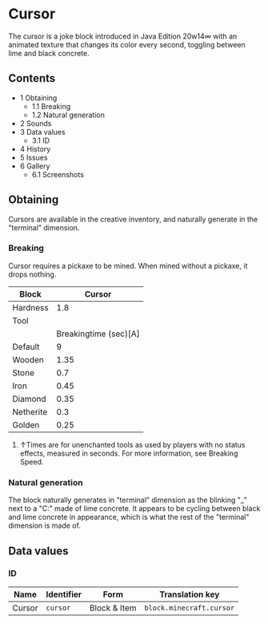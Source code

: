 # Cursor
The cursor is a joke block introduced in Java Edition 20w14∞ with an animated texture that changes its color every second, toggling between lime and black concrete.

## Contents
- 1 Obtaining
	- 1.1 Breaking
	- 1.2 Natural generation
- 2 Sounds
- 3 Data values
	- 3.1 ID
- 4 History
- 5 Issues
- 6 Gallery
	- 6.1 Screenshots

## Obtaining
Cursors are available in the creative inventory, and naturally generate in the "terminal" dimension.

### Breaking
Cursor requires a pickaxe to be mined. When mined without a pickaxe, it drops nothing.

| Block     | Cursor                |
|-----------|-----------------------|
| Hardness  | 1.8                   |
| Tool      |                       |
|           | Breakingtime (sec)[A] |
| Default   | 9                     |
| Wooden    | 1.35                  |
| Stone     | 0.7                   |
| Iron      | 0.45                  |
| Diamond   | 0.35                  |
| Netherite | 0.3                   |
| Golden    | 0.25                  |

1. ↑Times are for unenchanted tools as used by players with no status effects, measured in seconds. For more information, see Breaking Speed.

### Natural generation
The block naturally generates in "terminal" dimension as the blinking "_" next to a "C:\" made of lime concrete. It appears to be cycling between black and lime concrete in appearance, which is what the rest of the "terminal" dimension is made of.

## Data values
### ID
| Name   | Identifier | Form         | Translation key          |
|--------|------------|--------------|--------------------------|
| Cursor | `cursor`   | Block & Item | `block.minecraft.cursor` |


